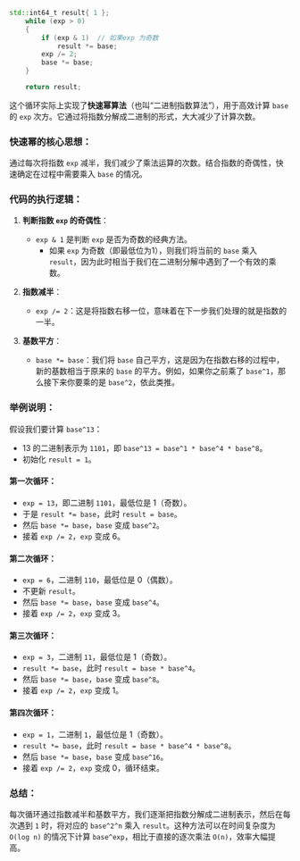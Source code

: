 ```C++
std::int64_t result{ 1 };
	while (exp > 0)
	{
		if (exp & 1)  // 如果exp 为奇数
			result *= base;
		exp /= 2;
		base *= base;
	}

	return result;
```

这个循环实际上实现了**快速幂算法**（也叫“二进制指数算法”），用于高效计算 `base` 的 `exp` 次方。它通过将指数分解成二进制的形式，大大减少了计算次数。

### 快速幂的核心思想：
通过每次将指数 `exp` 减半，我们减少了乘法运算的次数。结合指数的奇偶性，快速确定在过程中需要乘入 `base` 的情况。

### 代码的执行逻辑：
1. **判断指数 `exp` 的奇偶性**：
   - `exp & 1` 是判断 `exp` 是否为奇数的经典方法。
     - 如果 `exp` 为奇数（即最低位为1），则我们将当前的 `base` 乘入 `result`，因为此时相当于我们在二进制分解中遇到了一个有效的乘数。
   
2. **指数减半**：
   - `exp /= 2`：这是将指数右移一位，意味着在下一步我们处理的就是指数的一半。
   
3. **基数平方**：
   - `base *= base`：我们将 `base` 自己平方，这是因为在指数右移的过程中，新的基数相当于原来的 `base` 的平方。例如，如果你之前乘了 `base^1`，那么接下来你要乘的是 `base^2`，依此类推。

### 举例说明：
假设我们要计算 `base^13`：

- 13 的二进制表示为 `1101`，即 `base^13 = base^1 * base^4 * base^8`。
- 初始化 `result = 1`。

#### 第一次循环：
- `exp = 13`，即二进制 `1101`，最低位是 1（奇数）。
- 于是 `result *= base`，此时 `result = base`。
- 然后 `base *= base`，`base` 变成 `base^2`。
- 接着 `exp /= 2`，`exp` 变成 6。

#### 第二次循环：
- `exp = 6`，二进制 `110`，最低位是 0（偶数）。
- 不更新 `result`。
- 然后 `base *= base`，`base` 变成 `base^4`。
- 接着 `exp /= 2`，`exp` 变成 3。

#### 第三次循环：
- `exp = 3`，二进制 `11`，最低位是 1（奇数）。
- `result *= base`，此时 `result = base * base^4`。
- 然后 `base *= base`，`base` 变成 `base^8`。
- 接着 `exp /= 2`，`exp` 变成 1。

#### 第四次循环：
- `exp = 1`，二进制 `1`，最低位是 1（奇数）。
- `result *= base`，此时 `result = base * base^4 * base^8`。
- 然后 `base *= base`，`base` 变成 `base^16`。
- 接着 `exp /= 2`，`exp` 变成 0，循环结束。

### 总结：
每次循环通过指数减半和基数平方，我们逐渐把指数分解成二进制表示，然后在每次遇到 `1` 时，将对应的 `base^2^n` 乘入 `result`。这种方法可以在时间复杂度为 `O(log n)` 的情况下计算 `base^exp`，相比于直接的逐次乘法 `O(n)`，效率大幅提高。

